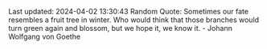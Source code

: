 Last updated: 2024-04-02 13:30:43
Random Quote: Sometimes our fate resembles a fruit tree in winter. Who would think that those branches would turn green again and blossom, but we hope it, we know it. - Johann Wolfgang von Goethe